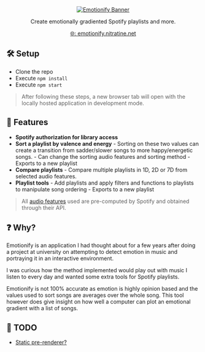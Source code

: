 <div style="text-align: center">
    <a href="https://emotionify.nitratine.net/">
			<img src="https://nitratine.net/posts/emotionify/emotionify-banner.png" alt="Emotionify Banner" style="background: white;">
		</a>
</div>
<p align="center">Create emotionally gradiented Spotify playlists and more.</p>
<p align="center"><a href="https://emotionify.nitratine.net/">🌐: emotionify.nitratine.net</a></p>

## 🛠️ Setup

- Clone the repo
- Execute `npm install`
- Execute `npm start`

> After following these steps, a new browser tab will open with the locally hosted application in development mode.

## 📝 Features

- **Spotify authorization for library access**
- **Sort a playlist by valence and energy** - Sorting on these two values can create a transition from sadder/slower songs to more happy/energetic songs. - Can change the sorting audio features and sorting method - Exports to a new playlist
- **Compare playlists** - Compare multiple playlists in 1D, 2D or 7D from selected audio features.
- **Playlist tools** - Add playlists and apply filters and functions to playlists to manipulate song ordering - Exports to a new playlist

> All [audio features](<[https://developer.spotify.com/documentation/web-api/reference/tracks/get-audio-features/](https://developer.spotify.com/documentation/web-api/reference/tracks/get-audio-features/)>) used are pre-computed by Spotify and obtained through their API.

## ❓ Why?

Emotionify is an application I had thought about for a few years after doing a project at university on attempting to detect emotion in music and portraying it in an interactive environment.

I was curious how the method implemented would play out with music I listen to every day and wanted some extra tools for Spotify playlists.

Emotionify is not 100% accurate as emotion is highly opinion based and the values used to sort songs are averages over the whole song. This tool however does give insight on how well a computer can plot an emotional gradient with a list of songs.

## 🚧 TODO

- [Static pre-renderer?](https://github.com/geelen/react-snapshot)
